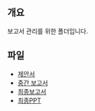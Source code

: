 ## 개요
보고서 관리를 위한 폴더입니다.</br>

## 파일
- [제안서](https://github.com/BJ-Lim/Cloud/blob/master/reports/proposal.md)
- [중간 보고서](https://github.com/BJ-Lim/Cloud/blob/master/reports/%5B600003%20CC%5D%20Project%20Week%202-%20Report%20(3%ED%8C%80)%20v1.pdf)
- [최종보고서](https://github.com/BJ-Lim/Cloud/blob/master/reports/%5B600003%20CC%5D%20Project%20Week%203-%20Final%20Report%20(3%ED%8C%80)%20v1.pdf)
- [최종PPT](https://github.com/BJ-Lim/Cloud/blob/master/reports/%ED%81%B4%EB%9D%BC%EC%9A%B0%EB%93%9C%EB%B0%9C%ED%91%9C(%EC%B5%9C%EC%A2%85)ppt.pptx)
